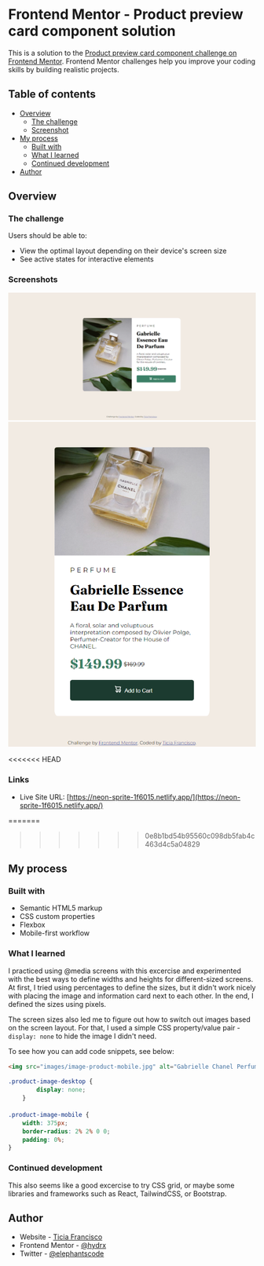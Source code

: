 # Frontend Mentor - Product preview card component solution

This is a solution to the [Product preview card component challenge on Frontend Mentor](https://www.frontendmentor.io/challenges/product-preview-card-component-GO7UmttRfa). Frontend Mentor challenges help you improve your coding skills by building realistic projects. 

## Table of contents

- [Overview](#overview)
  - [The challenge](#the-challenge)
  - [Screenshot](#screenshot)
- [My process](#my-process)
  - [Built with](#built-with)
  - [What I learned](#what-i-learned)
  - [Continued development](#continued-development)
- [Author](#author)

## Overview

### The challenge

Users should be able to:

- View the optimal layout depending on their device's screen size
- See active states for interactive elements

### Screenshots

![](/design/solution-desktop.png)
![](/design/solution-mobile-active.png)

<<<<<<< HEAD
### Links

- Live Site URL: [https://neon-sprite-1f6015.netlify.app/](https://neon-sprite-1f6015.netlify.app/)

=======
>>>>>>> 0e8b1bd54b95560c098db5fab4c463d4c5a04829
## My process

### Built with

- Semantic HTML5 markup
- CSS custom properties
- Flexbox
- Mobile-first workflow

### What I learned

I practiced using @media screens with this excercise and experimented with the best ways to define widths and heights for different-sized screens. At first, I tried using percentages to define the sizes, but it didn't work nicely with placing the image and information card next to each other. In the end, I defined the sizes using pixels.

The screen sizes also led me to figure out how to switch out images based on the screen layout. For that, I used a simple CSS property/value pair - `display: none` to hide the image I didn't need.

To see how you can add code snippets, see below:

```html
<img src="images/image-product-mobile.jpg" alt="Gabrielle Chanel Perfume Bottle." class="product-image-mobile">
```
```css
.product-image-desktop {
        display: none;
    }
    
.product-image-mobile {
    width: 375px;
    border-radius: 2% 2% 0 0;
    padding: 0%;
}
```

### Continued development

This also seems like a good excercise to try CSS grid, or maybe some libraries and frameworks such as React, TailwindCSS, or Bootstrap.

## Author

- Website - [Ticia Francisco](https://ticiafrancisco.netilfy.app/)
- Frontend Mentor - [@hydrx](https://www.frontendmentor.io/profile/hydrx)
- Twitter - [@elephantscode](https://www.twitter.com/elephantscode)
